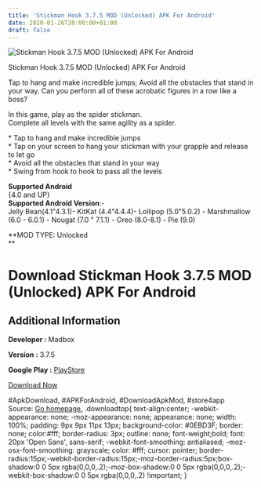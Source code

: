 ```yaml
---
title: 'Stickman Hook 3.7.5 MOD (Unlocked) APK For Android'
date: 2020-01-26T20:00:00+01:00
draft: false
---
```


![Stickman Hook 3.7.5 MOD (Unlocked) APK For Android](https://i2.wp.com/apkhome.net/wp-content/uploads/2020/01/Stickman-Hook-3.7.5-MOD-Unlocked.png "Stickman Hook 3.7.5 MOD (Unlocked) APK For Android")

  

Stickman Hook 3.7.5 MOD (Unlocked) APK For Android

Tap to hang and make incredible jumps; Avoid all the obstacles that stand in your way. Can you perform all of these acrobatic figures in a row like a boss?

In this game, play as the spider stickman.  
Complete all levels with the same agility as a spider.

\* Tap to hang and make incredible jumps  
\* Tap on your screen to hang your stickman with your grapple and release to let go  
\* Avoid all the obstacles that stand in your way  
\* Swing from hook to hook to pass all the levels

**Supported Android**  
{4.0 and UP}  
**Supported Android Version**:-  
Jelly Bean(4.1"4.3.1)- KitKat (4.4"4.4.4)- Lollipop (5.0"5.0.2) - Marshmallow (6.0 - 6.0.1) - Nougat (7.0 " 7.1.1) - Oreo (8.0-8.1) - Pie (9.0)

**MOD TYPE: Unlocked  
**

Download Stickman Hook 3.7.5 MOD (Unlocked) APK For Android
===========================================================

Additional Information
----------------------

**Developer :** Madbox

**Version :** 3.7.5

**Google Play :** [PlayStore](https://play.google.com/store/apps/details?id=com.mindy.grap1)

  

[Download Now](https://store4app.co/post/stickman-hook-3-7-5-mod-unlocked-apk-for-android_1580065087)

  
#ApkDownload, #APKForAndroid, #DownloadApkMod, #store4app  
Source: [Go homepage.](https://store4app.co/post/stickman-hook-3-7-5-mod-unlocked-apk-for-android_1580065087) .downloadtop{ text-align:center; -webkit-appearance: none; -moz-appearance: none; appearance: none; width: 100%; padding: 9px 9px 11px 13px; background-color: #0EBD3F; border: none; color:#fff; border-radius: 3px; outline: none; font-weight;bold; font: 20px 'Open Sans', sans-serif; -webkit-font-smoothing: antialiased; -moz-osx-font-smoothing: grayscale; color: #fff; cursor: pointer; border-radius:15px;-webkit-border-radius:15px;-moz-border-radius:5px;box-shadow:0 0 5px rgba(0,0,0,.2);-moz-box-shadow:0 0 5px rgba(0,0,0,.2);-webkit-box-shadow:0 0 5px rgba(0,0,0,.2) !important; }